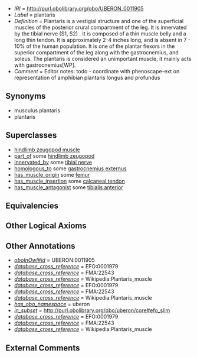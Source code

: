  * *IRI* = http://purl.obolibrary.org/obo/UBERON_0011905
 * *Label* = plantaris
 * *Definition* = Plantaris is a vestigial structure and one of the superficial muscles of the posterior crural compartment of the leg. It is innervated by the tibial nerve (S1, S2) . It is composed of a thin muscle belly and a long thin tendon. It is approximately 2-4 inches long, and is absent in 7 - 10% of the human population. It is one of the plantar flexors in the superior compartment of the leg along with the gastrocnemius, and soleus. The plantaris is considered an unimportant muscle, it mainly acts with gastrocnemius[WP].
 * *Comment* = Editor notes: todo - coordinate with phenoscape-ext on representation of amphibian plantaris longus and profundus

## Synonyms

 * musculus plantaris
 * plantaris

## Superclasses

 * [hindlimb zeugopod muscle](../../UBERON/56/UBERON_0004256.md)
 * [part_of](../../BFO/50/BFO_0000050.md) some [hindlimb zeugopod](../../UBERON/23/UBERON_0003823.md)
 * [innervated_by](../../RO/05/RO_0002005.md) some [tibial nerve](../../UBERON/23/UBERON_0001323.md)
 * [homologous_to](../../RO/58/RO_0002158.md) some [gastrocnemius externus](../../UBERON/10/UBERON_0011910.md)
 * [has_muscle_origin](../../RO/72/RO_0002372.md) some [femur](../../UBERON/81/UBERON_0000981.md)
 * [has_muscle_insertion](../../RO/73/RO_0002373.md) some [calcaneal tendon](../../UBERON/01/UBERON_0003701.md)
 * [has_muscle_antagonist](../../core#has/st/core#has_muscle_antagonist.md) some [tibialis anterior](../../UBERON/85/UBERON_0001385.md)

## Equivalencies


## Other Logical Axioms


## Other Annotations

 * *[oboInOwl#id](../../id/oboInOwl#id.md)* = UBERON:0011905
 * *[database_cross_reference](../../ef/oboInOwl#hasDbXref.md)* = EFO:0001979
 * *[database_cross_reference](../../ef/oboInOwl#hasDbXref.md)* = FMA:22543
 * *[database_cross_reference](../../ef/oboInOwl#hasDbXref.md)* = Wikipedia:Plantaris_muscle
 * *[database_cross_reference](../../ef/oboInOwl#hasDbXref.md)* = EFO:0001979
 * *[database_cross_reference](../../ef/oboInOwl#hasDbXref.md)* = FMA:22543
 * *[database_cross_reference](../../ef/oboInOwl#hasDbXref.md)* = Wikipedia:Plantaris_muscle
 * *[has_obo_namespace](../../ce/oboInOwl#hasOBONamespace.md)* = uberon
 * *[in_subset](../../et/oboInOwl#inSubset.md)* = http://purl.obolibrary.org/obo/uberon/core#efo_slim
 * *[database_cross_reference](../../ef/oboInOwl#hasDbXref.md)* = EFO:0001979
 * *[database_cross_reference](../../ef/oboInOwl#hasDbXref.md)* = FMA:22543
 * *[database_cross_reference](../../ef/oboInOwl#hasDbXref.md)* = Wikipedia:Plantaris_muscle

## External Comments

